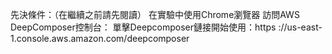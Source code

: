 先決條件：（在繼續之前請先閱讀）
在實驗中使用Chrome瀏覽器
訪問AWS DeepComposer控制台：
單擊Deepcomposer鏈接開始使用：https ://us-east-1.console.aws.amazon.com/deepcomposer

